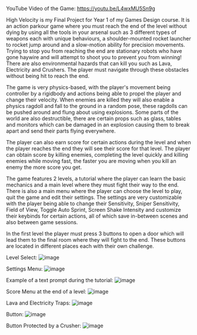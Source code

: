 YouTube Video of the Game: https://youtu.be/L4wxMU5Sn9g

High Velocity is my Final Project for Year 1 of my Games Design course. It is an action parkour game where you must reach the end of the level without dying by using all the tools in your arsenal such as 3 different types of weapons each with unique behaviours, a shoulder-mounted rocket launcher to rocket jump around and a slow-motion ability for precision movements. Trying to stop you from reaching the end are stationary robots who have gone haywire and will attempt to shoot you to prevent you from  winning! There are also environmental hazards that can kill you such as Lava, Electricity and Crushers. The player must navigate through these obstacles without being hit to reach the end. 

The game is very physics-based, with the player's movement being controller by a rigidbody and actions being able to propel the player and change their velocity. When enemies are killed they will also enable a physics ragdoll and fall to the ground in a random pose, these ragdolls can be pushed around and flung about using explosions. Some parts of the world are also destructible, there are certain props such as glass, tables and monitors which can be damaged in an explosion causing them to break apart and send their parts flying everywhere.

The player can also earn score for certain actions during the level and when the player reaches the end they will see their score for that level. The player can obtain score by killing enemies, completing the level quickly and killing enemies while moving fast, the faster you are moving when you kill an enemy the more score you get.

The game features 2 levels, a tutorial where the player can learn the basic mechanics and a main level where they must fight their way to the end. There is also a main menu where the player can choose the level to play, quit the game and edit their settings. The settings are very customizable with the player being able to change their Sensitivity, Sniper Sensitivity, Field of View, Toggle Auto Sprint, Screen Shake Intensity and customize their keybinds for certain actions, all of which save in-between scenes and also between game sessions.

In the first level the player must press 3 buttons to open a door which will lead them to the final room where they will fight to the end. These buttons are located in different places each with their own challenge.

Level Select:
![image](https://github.com/user-attachments/assets/7084b11c-4e57-46ce-8fb5-48b534939939)

Settings Menu:
![image](https://github.com/user-attachments/assets/c0434cff-e699-4d0c-9910-81444cc5f787)

Example of a text prompt during the tutorial:
![image](https://github.com/user-attachments/assets/f6e30770-f060-4de1-868f-0e77a1f3c7a8)

Score Menu at the end of a level:
![image](https://github.com/user-attachments/assets/8bb75db1-ce19-4e61-840b-16e03fe9a7c0)

Lava and Electricity Traps:
![image](https://github.com/user-attachments/assets/cb04a60a-ddd4-4ac4-a70b-88373b1b3257)


Button:
![image](https://github.com/user-attachments/assets/234f7c42-e2ef-4e96-aedb-503751be7fc8)

Button Protected by a Crusher:
![image](https://github.com/user-attachments/assets/7f8fe954-697e-40aa-9a1b-b6b6acc041ab)


